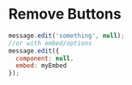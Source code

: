# Remove Buttons

```js
message.edit('something', null);
//or with embed/options
message.edit({
  component: null,
  embed: myEmbed
});  
```